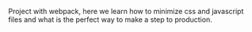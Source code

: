 Project with webpack, here we learn how to minimize css and javascript files and what is the perfect way to make a step to production.